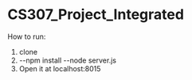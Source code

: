 # CS307_Project_Integrated
How to run:
1. clone
2. --npm install
   --node server.js
3. Open it at localhost:8015
